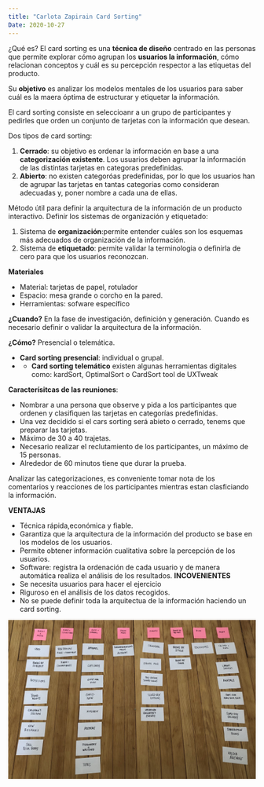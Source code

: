 ```yaml
---
title: "Carlota Zapirain Card Sorting"
Date: 2020-10-27
--- 
```


¿Qué es?
El card sorting es una **técnica de diseño** centrado en las personas que permite explorar cómo agrupan los **usuarios la información**, cómo relacionan conceptos y cuál es su percepción respector a las etiquetas del producto. 

Su **objetivo** es analizar los modelos mentales de los usuarios para saber cuál es la maera óptima de estructurar y etiquetar la información.

El card sorting consiste en seleccioanr a un grupo de participantes y pedirles que orden un conjunto de tarjetas con la información que desean. 

Dos tipos de card sorting:
1. **Cerrado**: su objetivo es ordenar la información en base a una **categorización existente**. Los usuarios deben agrupar la información de las distintas tarjetas en categoras predefinidas. 
2. **Abierto**: no existen categoróas predefinidas, por lo que los usuarios han de agrupar las tarjetas en tantas categorias como consideran adecuadas y, poner nombre a cada una de ellas. 

Método útil para definir la arquitectura de la información de un producto interactivo. 
Definir los sistemas de organización y etiquetado:
1. Sistema de **organización**:permite entender cuáles son los esquemas más adecuados de organización de la información.
2. Sistema de **etiquetado**: permite validar la terminologia o definirla de cero para que los usuarios reconozcan.

__Materiales__
+ Material: tarjetas de papel, rotulador
+ Espacio: mesa grande o corcho en la pared.
+ Herramientas: sofware específico

__¿Cuando?__
En la fase de investigación, definición y generación. Cuando es necesario definir o validar la arquitectura de la información.

__¿Cómo?__
Presencial o telemática.
+ **Card sorting presencial**: individual o grupal. 
+ + **Card sorting telemático** existen algunas herramientas digitales como: kardSort, OptimalSort o CardSort tool de UXTweak

__Caracterísitcas de las reuniones__: 
- Nombrar a una persona que observe y pida a los participantes que ordenen y clasifiquen las tarjetas en categorías predefinidas.
- Una vez decidido si el cars sorting será abieto o cerrado, tenems que preparar las tarjetas.
- Máximo de 30 a 40 trajetas. 
- Necesario realizar el reclutamiento de los participantes, un máximo de 15 personas. 
- Alrededor de 60 minutos tiene que durar la prueba. 

Analizar las categorizaciones, es conveniente tomar nota de los comentarios y reacciones de los participantes mientras estan clasficiando la información.

**VENTAJAS**
- Técnica rápida,económica y fiable.
- Garantiza que la arquitectura de la información del producto se base en los modelos de los usuarios.
- Permite obtener información cualitativa sobre la percepción de los usuarios. 
- Software: registra la ordenación de cada usuario y de manera automática realiza el análisis de los resultados.
**INCOVENIENTES**
- Se necesita usuarios para hacer el ejercicio
- Riguroso en el análisis de los datos recogidos.
- No se puede definir toda la arquitectua de la información haciendo un card sorting. 




![ejemplo de card sorting](/Imagenes/card-sorting.jpeg)
